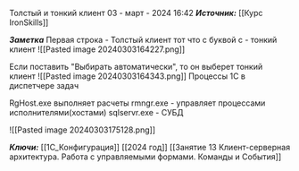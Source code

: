 
Толстый и тонкий клиент
 03 - март - 2024  16:42 
***Источник:***  [[Курс IronSkills]] 

***Заметка*** 
Первая строка - Толстый клиент
тот что с буквой с - тонкий клиент
![[Pasted image 20240303164227.png]]

Если поставить "Выбирать автоматически", то он выберет тонкий клиент
![[Pasted image 20240303164343.png]]
Процессы 1С в диспетчере задач

RgHost.exe выполняет расчеты
rmngr.exe - управляет процессами исполнителями(хостами)
sqlservr.exe -  СУБД

![[Pasted image 20240303175128.png]]


***Ключи:*** [[1С_Конфигурация]] [[2024 год]]  [[Занятие 13 Клиент-серверная архитектура. Работа с управляемыми формами. Команды и События]]